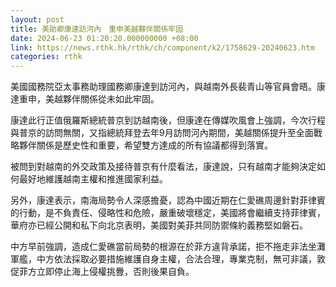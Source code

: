```yaml
---
layout: post
title: 美助卿康達訪河內　重申美越夥伴關係牢固
date: 2024-06-23 01:20:20.000000000 +08:00
link: https://news.rthk.hk/rthk/ch/component/k2/1758629-20240623.htm
categories: rthk
---
```


美國國務院亞太事務助理國務卿康達到訪河內，與越南外長裴青山等官員會晤。康達重申，美越夥伴關係從未如此牢固。

康達此行正值俄羅斯總統普京到訪越南後，但康達在傳媒吹風會上強調，今次行程與普京的訪問無關，又指總統拜登去年9月訪問河內期間，美越關係提升至全面戰略夥伴關係是歷史性和重要，希望雙方達成的所有協議都得到落實。

被問到對越南的外交政策及接待普京有什麼看法，康達說，只有越南才能夠決定如何最好地維護越南主權和推進國家利益。

另外，康達表示，南海局勢令人深感擔憂，認為中國近期在仁愛礁周邊針對菲律賓的行動，是不負責任、侵略性和危險，嚴重破壞穩定，美國將會繼續支持菲律賓，華府亦已經公開和私下向北京表明，美國對美菲共同防禦條約義務堅如磐石。

中方早前強調，造成仁愛礁當前局勢的根源在於菲方違背承諾，拒不拖走非法坐灘軍艦，中方依法採取必要措施維護自身主權，合法合理，專業克制，無可非議，敦促菲方立即停止海上侵權挑釁，否則後果自負。
